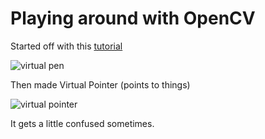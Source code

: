 # Playing around with OpenCV

Started off with this [tutorial](https://www.youtube.com/watch?v=2FYm3GOonhk)

![virtual pen](https://media.giphy.com/media/QIrkGURFdd3WmGkN3H/giphy-downsized-large.gif)

Then made Virtual Pointer (points to things)

![virtual pointer](https://media.giphy.com/media/79K5dN38cmSVs5jPmV/giphy.gif)

It gets a little confused sometimes.